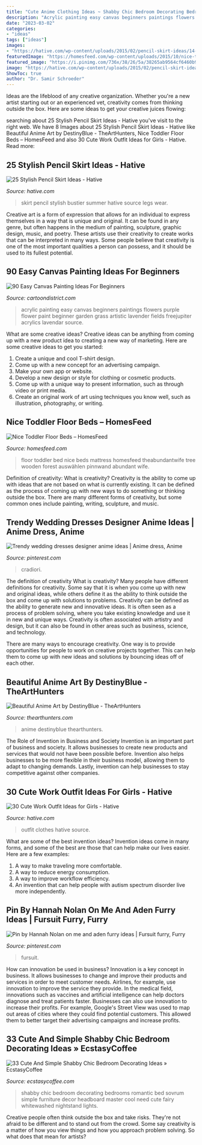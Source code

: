 ```yaml
---
title: "Cute Anime Clothing Ideas ~ Shabby Chic Bedroom Decorating Bedrooms Romantic Bed Sovrum Simple Furniture Decor Headboard Master Cool Need Cute Fairy Whitewashed Nightstand Lights"
description: "Acrylic painting easy canvas beginners paintings flowers purple flower paint beginner garden grass artistic lavender fields freejupiter acrylics lavendar source"
date: "2023-03-02"
categories:
- "ideas"
tags: ["ideas"]
images:
- "https://hative.com/wp-content/uploads/2015/02/pencil-skirt-ideas/14-stylish-pencil-skirt-ideas.jpg"
featuredImage: "https://homesfeed.com/wp-content/uploads/2015/10/nice-toddler-floor-bed-in-the-corner-with-tree-wallpaper-and-rug-on-the-wooden-floor-and-small-bookshelf-below-window-also-dresser.jpg"
featured_image: "https://i.pinimg.com/736x/38/26/5a/38265ab9564cf6460b9650379d73756c.jpg"
image: "https://hative.com/wp-content/uploads/2015/02/pencil-skirt-ideas/14-stylish-pencil-skirt-ideas.jpg"
ShowToc: true
author: "Dr. Samir Schroeder"
---
```



Ideas are the lifeblood of any creative organization. Whether you're a new artist starting out or an experienced vet, creativity comes from thinking outside the box. Here are some ideas to get your creative juices flowing: 

	

		
searching about 25 Stylish Pencil Skirt Ideas - Hative you've visit to the right web. We have 8 Images about 25 Stylish Pencil Skirt Ideas - Hative like Beautiful Anime Art by DestinyBlue - TheArtHunters, Nice Toddler Floor Beds – HomesFeed and also 30 Cute Work Outfit Ideas for Girls - Hative. Read more:
		
    
## 25 Stylish Pencil Skirt Ideas - Hative

<img loading=lazy src="https://hative.com/wp-content/uploads/2015/02/pencil-skirt-ideas/14-stylish-pencil-skirt-ideas.jpg" onerror="this.onerror=null;this.src='https://tse3.mm.bing.net/th?id=OIP.eP8UOcTpKlAWNWP3MqpEUwHaLD&amp;pid=15.1';" alt="25 Stylish Pencil Skirt Ideas - Hative">

_Source: hative.com_

>skirt pencil stylish bustier summer hative source legs wear. 

	

Creative art is a form of expression that allows for an individual to express themselves in a way that is unique and original. It can be found in any genre, but often happens in the medium of painting, sculpture, graphic design, music, and poetry. These artists use their creativity to create works that can be interpreted in many ways. Some people believe that creativity is one of the most important qualities a person can possess, and it should be used to its fullest potential.

    
## 90 Easy Canvas Painting Ideas For Beginners

<img loading=lazy src="http://www.cartoondistrict.com/wp-content/uploads/2017/06/Easy-Canvas-Painting-Ideas-For-Beginners19-1.jpg" onerror="this.onerror=null;this.src='https://tse3.mm.bing.net/th?id=OIP.8QDHJrwwvueH_8Hp0fod5gHaIb&amp;pid=15.1';" alt="90 Easy Canvas Painting Ideas For Beginners">

_Source: cartoondistrict.com_

>acrylic painting easy canvas beginners paintings flowers purple flower paint beginner garden grass artistic lavender fields freejupiter acrylics lavendar source. 

	

What are some creative ideas?
Creative ideas can be anything from coming up with a new product idea to creating a new way of marketing. Here are some creative ideas to get you started: 
1. Create a unique and cool T-shirt design.
2. Come up with a new concept for an advertising campaign.
3. Make your own app or website.
4. Develop a new design or style for clothing or cosmetic products. 
5. Come up with a unique way to present information, such as through video or print media. 
6. Create an original work of art using techniques you know well, such as illustration, photography, or writing.

    
## Nice Toddler Floor Beds – HomesFeed

<img loading=lazy src="https://homesfeed.com/wp-content/uploads/2015/10/nice-toddler-floor-bed-in-the-corner-with-tree-wallpaper-and-rug-on-the-wooden-floor-and-small-bookshelf-below-window-also-dresser.jpg" onerror="this.onerror=null;this.src='https://tse1.mm.bing.net/th?id=OIP.Z7e2yN4fHXgXvv4J8rrlFAHaJ4&amp;pid=15.1';" alt="Nice Toddler Floor Beds – HomesFeed">

_Source: homesfeed.com_

>floor toddler bed nice beds mattress homesfeed theabundantwife tree wooden forest auswählen pinnwand abundant wife. 

	

Definition of creativity: What is creativity?
Creativity is the ability to come up with ideas that are not based on what is currently existing. It can be defined as the process of coming up with new ways to do something or thinking outside the box. There are many different forms of creativity, but some common ones include painting, writing, sculpture, and music.

    
## Trendy Wedding Dresses Designer Anime Ideas | Anime Dress, Anime

<img loading=lazy src="https://i.pinimg.com/736x/38/26/5a/38265ab9564cf6460b9650379d73756c.jpg" onerror="this.onerror=null;this.src='https://tse1.mm.bing.net/th?id=OIP.n6rEEM3wkCYLcNaQ9yCWYwAAAA&amp;pid=15.1';" alt="Trendy wedding dresses designer anime ideas | Anime dress, Anime">

_Source: pinterest.com_

>cradiori. 

	

The definition of creativity
What is creativity? Many people have different definitions for creativity. Some say that it is when you come up with new and original ideas, while others define it as the ability to think outside the box and come up with solutions to problems.
Creativity can be defined as the ability to generate new and innovative ideas. It is often seen as a process of problem solving, where you take existing knowledge and use it in new and unique ways. Creativity is often associated with artistry and design, but it can also be found in other areas such as business, science, and technology.

There are many ways to encourage creativity. One way is to provide opportunities for people to work on creative projects together. This can help them to come up with new ideas and solutions by bouncing ideas off of each other.

    
## Beautiful Anime Art By DestinyBlue - TheArtHunters

<img loading=lazy src="https://www.thearthunters.com/wp-content/uploads/old/201208233/12.jpg" onerror="this.onerror=null;this.src='https://tse2.mm.bing.net/th?id=OIP.YTyQcRPOqrLQABFl7oaehwHaKI&amp;pid=15.1';" alt="Beautiful Anime Art by DestinyBlue - TheArtHunters">

_Source: thearthunters.com_

>anime destinyblue thearthunters. 

	

The Role of Invention in Business and Society
Invention is an important part of business and society. It allows businesses to create new products and services that would not have been possible before. Invention also helps businesses to be more flexible in their business model, allowing them to adapt to changing demands. Lastly, invention can help businesses to stay competitive against other companies.

    
## 30 Cute Work Outfit Ideas For Girls - Hative

<img loading=lazy src="https://hative.com/wp-content/uploads/2015/02/work-outfit-ideas/30-cute-work-outfit-ideas-for-girls.jpg" onerror="this.onerror=null;this.src='https://tse3.mm.bing.net/th?id=OIP.UUgzNylxtTNRAqcO0tR2EAHaK_&amp;pid=15.1';" alt="30 Cute Work Outfit Ideas for Girls - Hative">

_Source: hative.com_

>outfit clothes hative source. 

	

What are some of the best invention ideas?
Invention ideas come in many forms, and some of the best are those that can help make our lives easier. Here are a few examples: 
1. A way to make traveling more comfortable. 
2. A way to reduce energy consumption. 
3. A way to improve workflow efficiency. 
4. An invention that can help people with autism spectrum disorder live more independently.

    
## Pin By Hannah Nolan On Me And Aden Furry Ideas | Fursuit Furry, Furry

<img loading=lazy src="https://i.pinimg.com/736x/50/2c/72/502c72b3dd895342425f67b922471954.jpg" onerror="this.onerror=null;this.src='https://tse1.mm.bing.net/th?id=OIP.lL1FE4OoLm66TZhUQsZnyAHaMU&amp;pid=15.1';" alt="Pin by Hannah Nolan on me and aden furry ideas | Fursuit furry, Furry">

_Source: pinterest.com_

>fursuit. 

	

How can innovation be used in business?
Innovation is a key concept in business. It allows businesses to change and improve their products and services in order to meet customer needs. Airlines, for example, use innovation to improve the service they provide. In the medical field, innovations such as vaccines and artificial intelligence can help doctors diagnose and treat patients faster. Businesses can also use innovation to increase their profits. For example, Google's Street View was used to map out areas of cities where they could find potential customers. This allowed them to better target their advertising campaigns and increase profits.

    
## 33 Cute And Simple Shabby Chic Bedroom Decorating Ideas » EcstasyCoffee

<img loading=lazy src="https://i2.wp.com/www.ecstasycoffee.com/wp-content/uploads/2016/08/Romantic-Shabby-Chic-Bedroom-With-Fairy-Lights-Over-Headboard-And-Whitewashed-Nightstand.jpg" onerror="this.onerror=null;this.src='https://tse4.mm.bing.net/th?id=OIP.gZc-dYGaaEyKx_GjX-qc_gHaLP&amp;pid=15.1';" alt="33 Cute And Simple Shabby Chic Bedroom Decorating Ideas » EcstasyCoffee">

_Source: ecstasycoffee.com_

>shabby chic bedroom decorating bedrooms romantic bed sovrum simple furniture decor headboard master cool need cute fairy whitewashed nightstand lights. 

	

Creative people often think outside the box and take risks. They're not afraid to be different and to stand out from the crowd. Some say creativity is a matter of how you view things and how you approach problem solving. So what does that mean for artists?

